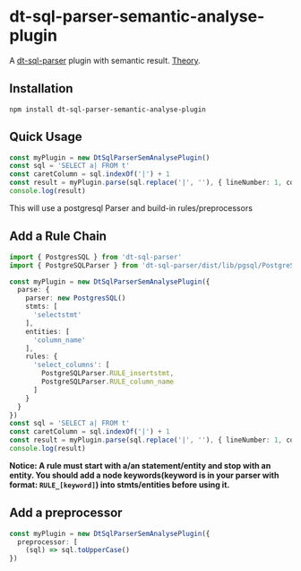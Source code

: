 # dt-sql-parser-semantic-analyse-plugin

A [dt-sql-parser](https://github.com/DTStack/dt-sql-parser) plugin with semantic result. [Theory](https://github.com/Kijin-Seija/dt-sql-parser-analyse-demo).

## Installation

```
npm install dt-sql-parser-semantic-analyse-plugin
```

## Quick Usage

```typescript
const myPlugin = new DtSqlParserSemAnalysePlugin()
const sql = 'SELECT a| FROM t'
const caretColumn = sql.indexOf('|') + 1
const result = myPlugin.parse(sql.replace('|', ''), { lineNumber: 1, columnNumber: caretColumn })
console.log(result)
```

This will use a postgresql Parser and build-in rules/preprocessors

## Add a Rule Chain

```typescript
import { PostgresSQL } from 'dt-sql-parser'
import { PostgreSQLParser } from 'dt-sql-parser/dist/lib/pgsql/PostgreSQLParser'

const myPlugin = new DtSqlParserSemAnalysePlugin({
  parse: {
    parser: new PostgresSQL()
    stmts: [
      'selectstmt'
    ],
    entities: [
      'column_name'
    ],
    rules: {
      'select_columns': [
        PostgreSQLParser.RULE_insertstmt,
        PostgreSQLParser.RULE_column_name
      ]      
    }
  }
})
const sql = 'SELECT a| FROM t'
const caretColumn = sql.indexOf('|') + 1
const result = myPlugin.parse(sql.replace('|', ''), { lineNumber: 1, columnNumber: caretColumn })
console.log(result)
```

**Notice: A rule must start with a/an statement/entity and stop with an entity. You should add a node keywords(keyword is in your parser with format: `RULE_[keyword]`) into stmts/entities before using it.**

## Add a preprocessor

```typescript
const myPlugin = new DtSqlParserSemAnalysePlugin({
  preprocessor: [
    (sql) => sql.toUpperCase()
})
```


